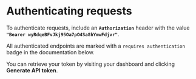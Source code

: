 # Authenticating requests

To authenticate requests, include an **`Authorization`** header with the value **`"Bearer wyRdqeBFvJkj95Oa7pO4Sa8hYmwFdjvr"`**.

All authenticated endpoints are marked with a `requires authentication` badge in the documentation below.

You can retrieve your token by visiting your dashboard and clicking <b>Generate API token</b>.
